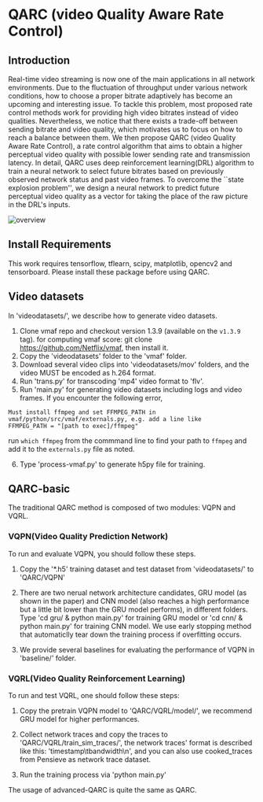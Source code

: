 # QARC (video Quality Aware Rate Control)

## Introduction
Real-time video streaming is now one of the main applications in all network environments. Due to the fluctuation of throughput under various network conditions, how to choose a proper bitrate adaptively has become an upcoming and interesting issue. To tackle this problem, most proposed rate control methods work for providing high video bitrates instead of video qualities. Nevertheless, we notice that there exists a trade-off between sending bitrate and video quality, which motivates us to focus on how to reach a balance between them. We then propose QARC (video Quality Aware Rate Control), a rate control algorithm that aims to obtain a higher perceptual video quality with possible lower sending rate and transmission latency. In detail, QARC uses deep reinforcement learning(DRL) algorithm to train a neural network to select future bitrates based on previously observed network status and past video frames. To overcome the ``state explosion problem'', we design a neural network to predict future perceptual video quality as a vector for taking the place of the raw picture in the DRL's inputs. 

![overview](overview.png)

## Install Requirements
This work requires tensorflow, tflearn, scipy, matplotlib, opencv2 and tensorboard. Please install these package before using QARC.

## Video datasets

In 'videodatasets/', we describe how to generate video datasets.

1. Clone vmaf repo and checkout version 1.3.9 (available on the `v1.3.9` tag). for computing vmaf score: git clone https://github.com/Netflix/vmaf, then install it.
2. Copy the 'videodatasets' folder to the 'vmaf' folder.
3. Download several video clips into 'videodatasets/mov' folders, and the video MUST be encoded as h.264 format.
4. Run 'trans.py' for transcoding 'mp4' video format to 'flv'.
5. Run 'main.py' for generating video datasets including logs and video frames. If you encounter the following error,

```
Must install ffmpeg and set FFMPEG_PATH in vmaf/python/src/vmaf/externals.py, e.g. add a line like
FFMPEG_PATH = "[path to exec]/ffmpeg"
```

run `which ffmpeg` from the commmand line to find your path to `ffmpeg` and add it to the `externals.py` file as noted.

6. Type 'process-vmaf.py' to generate h5py file for training.

## QARC-basic
The traditional QARC method is composed of two modules: VQPN and VQRL.

### VQPN(Video Quality Prediction Network)
To run and evaluate VQPN, you should follow these steps.

1. Copy the '*.h5' training dataset and test dataset from 'videodatasets/' to 'QARC/VQPN'
   
2. There are two nerual network architecture candidates, GRU model (as shown in the paper) and CNN model (also reaches a high performance but a little bit lower than the GRU model performs), in different folders. Type 'cd gru/ & python main.py' for training GRU model or 'cd cnn/ & python main.py' for training CNN model. We use early stopping method that automaticlly tear down the training process if overfitting occurs.
   
3. We provide several baselines for evaluating the performance of VQPN in 'baseline/' folder.

### VQRL(Video Quality Reinforcement Learning)
To run and test VQRL, one should follow these steps:

1. Copy the pretrain VQPN model to 'QARC/VQRL/model/', we recommend GRU model for higher performances.
   
2. Collect network traces and copy the traces to 'QARC/VQRL/train_sim_traces/', the network traces' format is described like this: 'timestamp\tbandwidth\n', and you can also use cooked_traces from Pensieve as network trace dataset.
   
3. Run the training process via 'python main.py'

The usage of advanced-QARC is quite the same as QARC.
